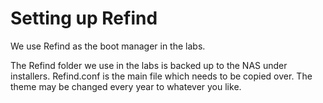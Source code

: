 # Setting up Refind

We use Refind as the boot manager in the labs. 

The Refind folder we use in the labs is backed up to the NAS under installers. Refind.conf is the main file which needs to be copied over. The theme may be changed every year to whatever you like.